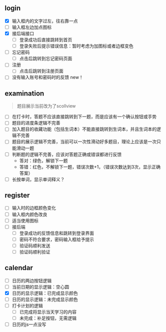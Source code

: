 <!--
 * @Date: 2024-04-29 16:23:33
-->
## login
- [x] 输入框内的文字过左，往右靠一点
- [ ] 输入框左边加点图标
- [x] 接后端接口
    - [ ] 登录成功后直接跳转到首页
    - [ ] 登录失败后提示错误信息：暂时考虑为加图标或者边框变色
- [ ] 忘记密码
    - [ ] 点击后跳转到忘记密码页面
- [ ] 注册
    - [ ] 点击后跳转到注册页面
- [ ] 没有输入账号和密码时的反馈 new！

## examination
> 题目展示当前改为了scollview
- [ ] 在打卡时，答题不应该直接跳转到下一题，而是应该有一个确认按钮或手势
- [ ] 题目的进度条逻辑不完善
- [ ] 加入题目的收藏功能（包括生词本）不能直接跳转到生词本，并且生词本的逻辑不完善
- [ ] 题目的展示逻辑不完善，当前可以一次性滑动好多题目，理论上应该是一次只能滑动一题
- [ ] 判断题的逻辑不完善，应该对答题正确或错误都进行反馈
    - 答对：绿色，解锁下一题
    - 答错：红色，不解锁下一题，错误次数+1，（错误次数达到3次，显示正确答案）
- [ ] 长按单词，显示单词释义？

## register
- [ ] 输入时的边框颜色变化
- [ ] 输入框内颜色改良
- [ ] 适当使用图标
- [ ] 接后端
	- [ ] 登录成功的反馈信息和跳转到登录界面
	- [ ] 密码不符合要求，密码输入框给予提示
	- [ ] 验证码顺利发送
	- [ ] 验证码顺利验证

## calendar
- [ ] 日历的两边按钮逻辑
- [ ] 当前日期的显示逻辑：空心圆
- [X] 日历的显示逻辑：已完成显示颜色
- [ ] 日历的显示逻辑：未完成显示颜色
- [ ] 打卡计划的逻辑
    - [ ]  已完成将显示当天学习的内容
    - [ ]  未完成：补足按钮，无需逻辑
- [ ] 日历的js一点没写